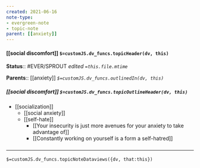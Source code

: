 ```yaml
---
created: 2021-06-16
note-type: 
- evergreen-note
- topic-note
parent: [[anxiety]]
---
```


#### [[social discomfort]] `$=customJS.dv_funcs.topicHeader(dv, this)`

**Status**:: #EVER/SPROUT 
*edited `=this.file.mtime`*

**Parents**:: [[anxiety]]
*`$=customJS.dv_funcs.outlinedIn(dv, this)`*

##### [[social discomfort]] `$=customJS.dv_funcs.topicOutlineHeader(dv, this)`
- [[socialization]]
	- [[social anxiety]]
	- [[self-hate]]
		- [[Your insecurity is just more avenues for your anxiety to take advantage of]]
		- [[Constantly working on yourself is a form a self-hatred]]


### <hr class="dataviews"/>
`$=customJS.dv_funcs.topicNoteDataviews({dv, that:this})`
